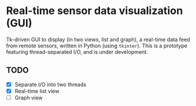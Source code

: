 # Real-time sensor data visualization (GUI)

Tk-driven GUI to display (in two views, list and graph), a real-time data feed
from remote sensors, written in Python (using `tkinter`). This is a prototype
featuring thread-separated I/O, and is under development.

## TODO

- [x] Separate I/O into two threads
- [x] Real-time list view
- [ ] Graph view
